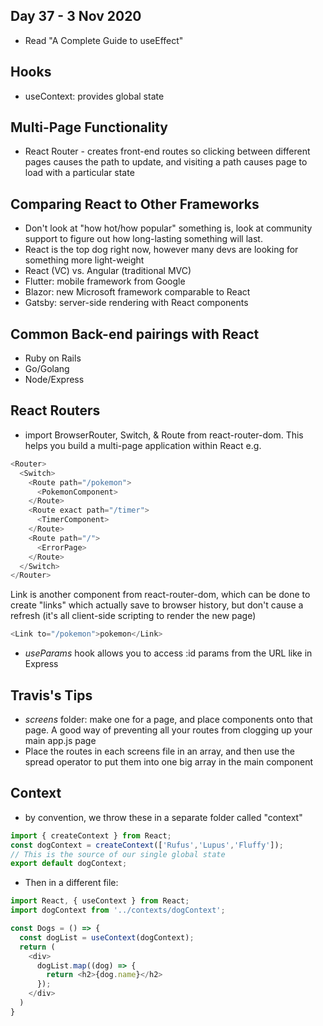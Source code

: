 ## Day 37 - 3 Nov 2020

* Read "A Complete Guide to useEffect"

## Hooks

* useContext: provides global state

## Multi-Page Functionality

* React Router - creates front-end routes so clicking between different pages causes the path to update, and visiting a path causes page to load with a particular state

## Comparing React to Other Frameworks

* Don't look at "how hot/how popular" something is, look at community support to figure out how long-lasting something will last.
* React is the top dog right now, however many devs are looking for something more light-weight
* React (VC) vs. Angular (traditional MVC)
* Flutter: mobile framework from Google
* Blazor: new Microsoft framework comparable to React
* Gatsby: server-side rendering with React components

## Common Back-end pairings with React

* Ruby on Rails
* Go/Golang
* Node/Express

## React Routers

* import BrowserRouter, Switch, & Route from react-router-dom. This helps you build a multi-page application within React e.g.
```javascript
<Router>
  <Switch>
    <Route path="/pokemon">
      <PokemonComponent>
    </Route>
    <Route exact path="/timer">
      <TimerComponent>
    </Route>
    <Route path="/">
      <ErrorPage>
    </Route>
  </Switch>
</Router>
```

Link is another component from react-router-dom, which can be done to create "links" which actually save to browser history, but don't cause a refresh (it's all client-side scripting to render the new page)
```js
<Link to="/pokemon">pokemon</Link>
```
* *useParams* hook allows you to access :id params from the URL like in Express

## Travis's Tips

* *screens* folder: make one for a page, and place components onto that page. A good way of preventing all your routes from clogging up your main app.js page
* Place the routes in each screens file in an array, and then use the spread operator to put them into one big array in the main component <Application>

## Context

* by convention, we throw these in a separate folder called "context"
```js
import { createContext } from React;
const dogContext = createContext(['Rufus','Lupus','Fluffy']);
// This is the source of our single global state
export default dogContext;

```

* Then in a different file:

```js
import React, { useContext } from React;
import dogContext from '../contexts/dogContext';

const Dogs = () => {
  const dogList = useContext(dogContext);
  return (
    <div>
      dogList.map((dog) => {
        return <h2>{dog.name}</h2>
      });
    </div>
  )
}
```
